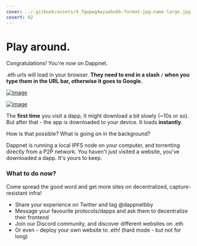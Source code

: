 ```yaml
---
cover: ../.gitbook/assets/4_fgwpwg4wyaabu6b-format-jpg-name-large.jpg
coverY: 92
---
```


# Play around.

Congratulations! You're now on Dappnet.

.eth urls will load in your browser. **They need to end in a slash `/` when you type them in the URL bar, otherwise it goes to Google.**

[![image](https://user-images.githubusercontent.com/584141/190633788-3036d5a4-8c33-4c38-adb9-8c9e5c70c760.png)](https://user-images.githubusercontent.com/584141/190633788-3036d5a4-8c33-4c38-adb9-8c9e5c70c760.png)

[![image](https://user-images.githubusercontent.com/584141/190633252-98c76b5c-0688-4887-a563-c0d8836712ed.png)](https://user-images.githubusercontent.com/584141/190633252-98c76b5c-0688-4887-a563-c0d8836712ed.png)

The **first time** you visit a dapp, it might download a bit slowly (\~10s or so). But after that - the app is downloaded to your device. It loads **instantly**.

How is that possible? What is going on in the background?

Dappnet is running a local IPFS node on your computer, and torrenting directly from a P2P network. You haven't just visited a website, you've downloaded a dapp. It's yours to keep.

### What to do now?

Come spread the good word and get more sites on decentralized, capture-resistant infra!

* Share your experience on Twitter and tag @dappnetbby
* Message your favourite protocols/dapps and ask them to decentralize their frontend
* Join our Discord community, and discover different websites on .eth
* Or even - deploy your own website to .eth! (hard mode - but not for long)
